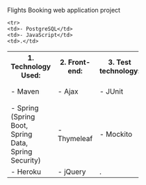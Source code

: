 Flights Booking web application project

 <table style="width:60%">
  <tr>
    <th>1. Technology Used:</th>
    <th>2. Front-end:</th>
    <th>3. Test technology:</th>
  </tr>
  <tr>
    <td>- Maven</td>
    <td>- Ajax</td>
    <td>- JUnit</td>
    <th>- JUnit</th>
  </tr>
  <tr>
    <td>- Spring (Spring Boot, Spring Data, Spring Security)</td>
    <td>- Thymeleaf</td>
    <td>- Mockito</td>
  </tr>
  
    <tr>
    <td>- PostgreSQL</td>
    <td>- JavaScript</td>
    <td>.</td>
  </tr>
  
<tr>
    <td>- Heroku</td>
    <td>- jQuery</td>
     <td>.</td>

  </tr>
  
  
<tr>

  </tr>
  
</table> 

